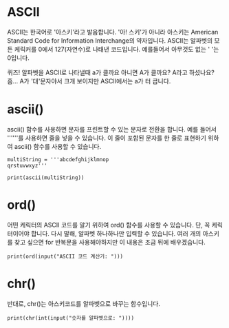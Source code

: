 # ASCII
ASCII는 한국어로 '아스키'라고 발음합니다. '아! 스키'가 아니라 아스키는 American Standard Code for Information Interchange의 약자입니다. ASCII는 알파벳의 모든 케릭커를 0에서 127(자연수)로 나태낸 코드입니다. 예를들어서 아무것도 없는 ' '는 0입니다.

퀴즈! 알파벳을 ASCII로 나타낼때 a가 클까요 아니면 A가 클까요? A라고 하셨나요? 흠... A가 '대'문자야서 크개 보이지만 ASCII에서는 a가 터 큽니다.

# ascii()
ascii() 함수를 사용하면 문자를 프린트할 수 있는 문자로 전환을 합니다. 예를 들어서 ''''''를 사용하면 줄을 넣을 수 있습니다. 이 줄이 포함된 문자를 한 줄로 표현하기 위하여 ascii() 함수를 사용할 수 있습니다.

```
multiString = '''abcdefghijklmnop
qrstuvwxyz'''

print(ascii(multiString))
```

# ord()
어떤 케릭터의 ASCII 코드를 알기 위하여 ord() 함수를 사용할 수 있습니다. 단, 꼭 케릭터이어야 합니다. 다시 말해, 알파벳 하나하나만 입력할 수 있습니다. 여러 개의 아스키를 찾고 싶으면 for 반복문을 사용해야하지만 이 내용은 조금 뒤에 배우겠습니다.

```
print(ord(input("ASCII 코드 계산기: ")))
```

# chr()
반대로, chr()는 아스키코드를 알파벳으로 바꾸는 함수입니다.

```
print(chr(int(input("숫자를 알파벳으로: "))))
```
